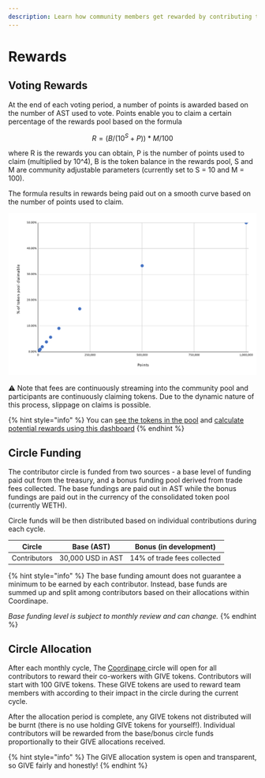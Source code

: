 ```yaml
---
description: Learn how community members get rewarded by contributing to AirSwap
---
```


# Rewards

## Voting Rewards

At the end of each voting period, a number of points is awarded based on the number of AST used to vote. Points enable you to claim a certain percentage of the rewards pool based on the formula

$$
R = (B / (10^S +P )) * M/100
$$

where R is the rewards you can obtain, P is the number of points used to claim (multiplied by 10^4), B is the token balance in the rewards pool, S and M are community adjustable parameters (currently set to S = 10 and M = 100).

The formula results in rewards being paid out on a smooth curve based on the number of points used to claim.

![Current rewards are paid out on a curve based on the number of points](../.gitbook/assets/rewards.svg)

⚠ Note that fees are continuously streaming into the community pool and participants are continuously claiming tokens. Due to the dynamic nature of this process, slippage on claims is possible.

{% hint style="info" %}
You can [see the tokens in the pool](https://app.zerion.io/0x7296333e1615721f4Bd9Df1a3070537484A50CF8/overview) and [calculate potential rewards using this dashboard](https://dune.xyz/agrimony/airswap_3)
{% endhint %}

## Circle Funding

The contributor circle is funded from two sources - a base level of funding paid out from the treasury, and a bonus funding pool derived from trade fees collected. The base fundings are paid out in AST while the bonus fundings are paid out in the currency of the consolidated token pool (currently WETH).

Circle funds will be then distributed based on individual contributions during each cycle.

| Circle       | Base (AST)        | Bonus (in development)      |
| ------------ | ----------------- | --------------------------- |
| Contributors | 30,000 USD in AST | 14% of trade fees collected |

{% hint style="info" %}
The base funding amount does not guarantee a minimum to be earned by each contributor. Instead, base funds are summed up and split among contributors based on their allocations within Coordinape.

_Base funding level is subject to monthly review and can change._
{% endhint %}

## Circle Allocation

After each monthly cycle, The [Coordinape ](https://coordinape.com)circle will open for all contributors to reward their co-workers with GIVE tokens. Contributors will start with 100 GIVE tokens. These GIVE tokens are used to reward team members with according to their impact in the circle during the current cycle.

After the allocation period is complete, any GIVE tokens not distributed will be burnt (there is no use holding GIVE tokens for yourself!). Individual contributors will be rewarded from the base/bonus circle funds proportionally to their GIVE allocations received.

{% hint style="info" %}
The GIVE allocation system is open and transparent, so GIVE fairly and honestly!
{% endhint %}
